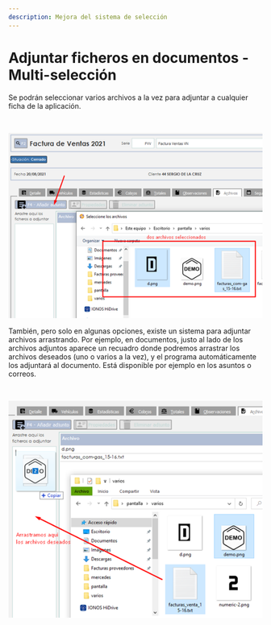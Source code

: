 ```yaml
---
description: Mejora del sistema de selección
---
```


# Adjuntar ficheros en documentos - Multi-selección

Se podrán seleccionar varios archivos a la vez para adjuntar a cualquier ficha de la aplicación.

​​

![](<../.gitbook/assets/imagen (4) (2) (1) (1).png>)

También, pero solo en algunas opciones, existe un sistema para adjuntar archivos arrastrando. Por ejemplo, en documentos, justo al lado de los archivos adjuntos aparece un recuadro donde podremos arrastrar los archivos deseados (uno o varios a la vez), y el programa automáticamente los adjuntará al documento. Está disponible por ejemplo en los asuntos o correos.

​

![](<../.gitbook/assets/imagen (15) (2) (1).png>)
